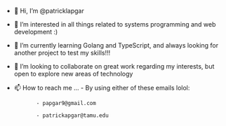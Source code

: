 - 👋 Hi, I’m @patricklapgar
- 👀 I’m interested in all things related to systems programming and web development :)
- 🌱 I’m currently learning Golang and TypeScript, and always looking for another project to test my skills!!!
- 💞️ I’m looking to collaborate on great work regarding my interests, but open to explore new areas of technology
- 📫 How to reach me ...
         - By using either of these emails lolol:
         
             - papgar9@gmail.com
            
             - patrickapgar@tamu.edu

<!---
patricklapgar/patricklapgar is a ✨ special ✨ repository because its `README.md` (this file) appears on your GitHub profile.
You can click the Preview link to take a look at your changes.
--->
